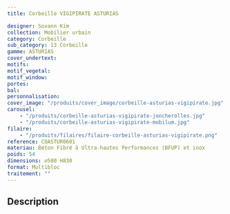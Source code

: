 ```yaml
---
title: Corbeille VIGIPIRATE ASTURIAS

designer: Sovann Kim
collection: Mobilier urbain
category: Corbeille
sub_category: 13 Corbeille
gamme: ASTURIAS
cover_undertext:
motifs:
motif_vegetal:
motif_window:
portes:
bal:
personnalisation:
cover_image: "/produits/cover_image/corbeille-asturias-vigipirate.jpg"
carousel:
    - "/produits/corbeille-asturias-vigipirate-joncherolles.jpg"
    - "/produits/corbeille-asturias-vigipirate-mobilum.jpg"
filaire:
    - "/produits/filaires/filaire-corbeille-asturias-vigipirate.png"
reference: COASTUR0601
materiau: Béton Fibré à Ultra-hautes Performances (BFUP) et inox
poids: 54
dimensions: ⌀500 H830
format: Multibloc
traitement: ""
---
```


## Description
